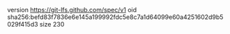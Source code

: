 version https://git-lfs.github.com/spec/v1
oid sha256:befd83f7836e6e145a199992fdc5e8c7a1d64099e60a4251602d9b5029f415d3
size 230
